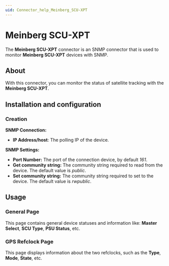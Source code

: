 ```yaml
---
uid: Connector_help_Meinberg_SCU-XPT
---
```


# Meinberg SCU-XPT

The **Meinberg SCU-XPT** connector is an SNMP connector that is used to monitor **Meinberg SCU-XPT** devices with SNMP.

## About

With this connector, you can monitor the status of satellite tracking with the **Meinberg SCU-XPT**.

## Installation and configuration

### Creation

**SNMP Connection:**

- **IP Address/host**: The polling IP of the device.

**SNMP Settings:**

- **Port Number:** The port of the connection device, by default *161*.
- **Get community string:** The community string required to read from the device. The default value is *public*.
- **Set community string:** The community string required to set to the device. The default value is *rwpublic*.

## Usage

### General Page

This page contains general device statuses and information like: **Master Select**, **SCU Type**, **PSU Status**, etc.

### GPS Refclock Page

This page displays information about the two refclocks, such as the **Type**, **Mode**, **State**, etc.
